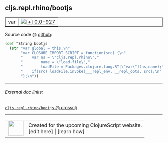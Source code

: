 ## cljs.repl.rhino/bootjs



 <table border="1">
<tr>
<td>var</td>
<td><a href="https://github.com/cljsinfo/cljs-api-docs/tree/0.0-927"><img valign="middle" alt="[+] 0.0-927" title="Added in 0.0-927" src="https://img.shields.io/badge/+-0.0--927-lightgrey.svg"></a> </td>
</tr>
</table>









Source code @ [github](https://github.com/clojure/clojurescript/blob/r3264/src/main/clojure/cljs/repl/rhino.clj#L22-L29):

```clj
(def ^String bootjs
  (str "var global = this;\n"
       "var CLOSURE_IMPORT_SCRIPT = function(src) {\n"
       "    var ns = \"cljs.repl.rhino\","
       "        name = \"load-file\","
       "        loadFile = Packages.clojure.lang.RT[\"var\"](ns,name);\n"
       "    if(src) loadFile.invoke(___repl_env, __repl_opts, src);\n"
       "};\n"))
```

<!--
Repo - tag - source tree - lines:

 <pre>
clojurescript @ r3264
└── src
    └── main
        └── clojure
            └── cljs
                └── repl
                    └── <ins>[rhino.clj:22-29](https://github.com/clojure/clojurescript/blob/r3264/src/main/clojure/cljs/repl/rhino.clj#L22-L29)</ins>
</pre>

-->

---



###### External doc links:

[`cljs.repl.rhino/bootjs` @ crossclj](http://crossclj.info/fun/cljs.repl.rhino/bootjs.html)<br>

---

 <table>
<tr><td>
<img valign="middle" align="right" width="48px" src="http://i.imgur.com/Hi20huC.png">
</td><td>
Created for the upcoming ClojureScript website.<br>
[edit here] | [learn how]
</td></tr></table>

[edit here]:https://github.com/cljsinfo/cljs-api-docs/blob/master/cljsdoc/cljs.repl.rhino_bootjs.cljsdoc
[learn how]:https://github.com/cljsinfo/cljs-api-docs/wiki/cljsdoc-files

<!--

This information was too distracting to show to readers, but I'll leave it
commented here since it is helpful to:

- pretty-print the data used to generate this document
- and show how to retrieve that data



The API data for this symbol:

```clj
{:ns "cljs.repl.rhino",
 :name "bootjs",
 :type "var",
 :return-type String,
 :source {:code "(def ^String bootjs\n  (str \"var global = this;\\n\"\n       \"var CLOSURE_IMPORT_SCRIPT = function(src) {\\n\"\n       \"    var ns = \\\"cljs.repl.rhino\\\",\"\n       \"        name = \\\"load-file\\\",\"\n       \"        loadFile = Packages.clojure.lang.RT[\\\"var\\\"](ns,name);\\n\"\n       \"    if(src) loadFile.invoke(___repl_env, __repl_opts, src);\\n\"\n       \"};\\n\"))",
          :title "Source code",
          :repo "clojurescript",
          :tag "r3264",
          :filename "src/main/clojure/cljs/repl/rhino.clj",
          :lines [22 29]},
 :full-name "cljs.repl.rhino/bootjs",
 :full-name-encode "cljs.repl.rhino_bootjs",
 :history [["+" "0.0-927"]]}

```

Retrieve the API data for this symbol:

```clj
;; from Clojure REPL
(require '[clojure.edn :as edn])
(-> (slurp "https://raw.githubusercontent.com/cljsinfo/cljs-api-docs/catalog/cljs-api.edn")
    (edn/read-string)
    (get-in [:symbols "cljs.repl.rhino/bootjs"]))
```

-->
